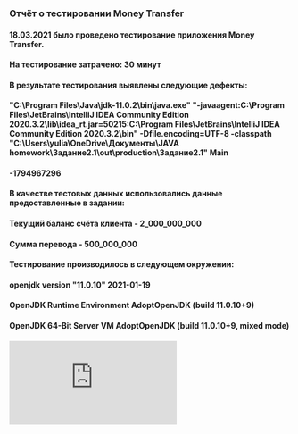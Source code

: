 ### Отчёт о тестировании Money Transfer

#### 18.03.2021 было проведено тестирование приложения Money Transfer.

#### На тестирование затрачено: 30 минут

#### В результате тестирования выявлены следующие дефекты:

#### "C:\Program Files\Java\jdk-11.0.2\bin\java.exe" "-javaagent:C:\Program Files\JetBrains\IntelliJ IDEA Community Edition 2020.3.2\lib\idea_rt.jar=50215:C:\Program Files\JetBrains\IntelliJ IDEA Community Edition 2020.3.2\bin" -Dfile.encoding=UTF-8 -classpath "C:\Users\yulia\OneDrive\Документы\JAVA homework\Задание2.1\out\production\Задание2.1" Main
#### -1794967296

#### В качестве тестовых данных использовались данные предоставленные в задании:

#### Текущий баланс счёта клиента -  2_000_000_000
#### Сумма перевода - 500_000_000

#### Тестирование производилось в следующем окружении:

#### openjdk version "11.0.10" 2021-01-19
#### OpenJDK Runtime Environment AdoptOpenJDK (build 11.0.10+9)
#### OpenJDK 64-Bit Server VM AdoptOpenJDK (build 11.0.10+9, mixed mode)

![фото](https://savepice.ru/full/2021/3/18/c9ebbde7ee09620977f536a680d3f958-full.png.html)